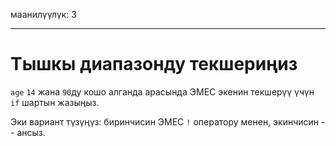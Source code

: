 маанилүүлүк: 3

---

# Тышкы диапазонду текшериңиз

`age` `14` жана `90`ду кошо алганда арасында ЭМЕС экенин текшерүү үчүн `if` шартын жазыңыз.

Эки вариант түзүңүз: биринчисин ЭМЕС `!` оператору менен, экинчисин -- ансыз.
